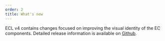 ```yaml
---
order: 2
title: What's new
---
```

E﻿CL v4 contains changes focused on improving the visual identity of the EC components. Detailed release information is available on [Github](https://github.com/ec-europa/europa-component-library/releases).
